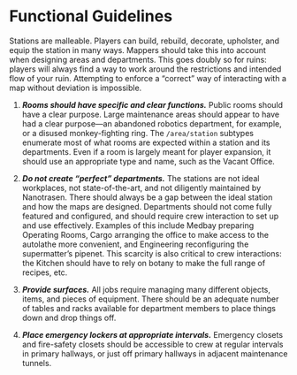 # Functional Guidelines

Stations are malleable. Players can build, rebuild, decorate, upholster, and equip the station in many ways. Mappers should take this into account when designing areas and departments. This goes doubly so for ruins: players will always find a way to work around the restrictions and intended flow of your ruin. Attempting to enforce a “correct” way of interacting with a map without deviation is impossible.

1. ***Rooms should have specific and clear functions.*** Public rooms should have a clear purpose. Large maintenance areas should appear to have had a clear purpose—an abandoned robotics department, for example, or a disused monkey-fighting ring. The `/area/station` subtypes enumerate most of what rooms are expected within a station and its departments. Even if a room is largely meant for player expansion, it should use an appropriate type and name, such as the Vacant Office.

2. ***Do not create “perfect” departments.*** The stations are not ideal workplaces, not state-of-the-art, and not diligently maintained by Nanotrasen. There should always be a gap between the ideal station and how the maps are designed. Departments should not come fully featured and configured, and should require crew interaction to set up and use effectively. Examples of this include Medbay preparing Operating Rooms, Cargo arranging the office to make access to the autolathe more convenient, and Engineering reconfiguring the supermatter’s pipenet. This scarcity is also critical to crew interactions: the Kitchen should have to rely on botany to make the full range of recipes, etc.

3. ***Provide surfaces.*** All jobs require managing many different objects, items, and pieces of equipment. There should be an adequate number of tables and racks available for department members to place things down and drop things off.

4. ***Place emergency lockers at appropriate intervals.*** Emergency closets and fire-safety closets should be accessible to crew at regular intervals in primary hallways, or just off primary hallways in adjacent maintenance tunnels.
